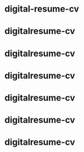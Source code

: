 # digital-resume-cv
# digitalresume-cv
# digitalresume-cv
# digitalresume-cv
# digitalresume-cv
# digitalresume-cv
# digitalresume-cv
